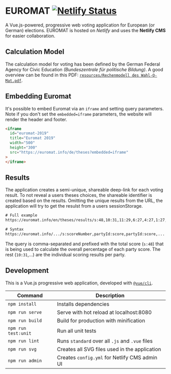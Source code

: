 # EUROMAT [![Netlify Status](https://api.netlify.com/api/v1/badges/ab25f2eb-228a-421f-b143-5c2f7affb90b/deploy-status)](https://app.netlify.com/sites/euromat/deploys)

A Vue.js-powered, progressive web voting application for European (or German) elections. EUROMAT is hosted on _Netlify_ and uses the **Netlify CMS** for easier collaboration.

## Calculation Model

The calculation model for voting has been defined by the German Federal Agency for Civic Education _(Bundeszentrale für politische Bildung)_. A good overview can be found in this PDF: [`resources/Rechenmodell des Wahl-O-Mat.pdf`](resources/Rechenmodell%20des%20Wahl-O-Mat.pdf).

## Embedding Euromat

It's possible to embed Euromat via an `iframe` and setting query parameters. Note if you don't set the `embedded=iframe` parameters, the website will render the header and footer.

```html
<iframe
  id="euromat-2019"
  title="Euromat 2019"
  width="500"
  height="300"
  src="https://euromat.info/de/theses?embedded=iframe"
>
</iframe>
```

## Results

The application creates a semi-unique, shareable deep-link for each voting result. To not reveal a users theses choices, the shareable identifier is created based on the results. Omitting the unique results from the URL, the application will try to get the resulst from a users sessionStorage.

```txt
# Full example
https://euromat.info/en/theses/results/s:48,10:31,11:29,6:27,4:27,1:27,9:26,3:26,2:24,5:23,8:22,7:17,0:15

# Syntax
https://euromat.info/.../s:scoreNumber,partyId:score,partyId:score,...
```

The query is comma-separated and prefixed with the total score (`s:48`) that is being used to calculate the overall percentage of each party score. The rest (`10:31`,...) are the individual scoring results per party.

## Development

This is a Vue.js progressive web application, developed with [`@vue/cli`](https://github.com/vuejs/vue-cli).

| Command             | Description                                     |
| ------------------- | ----------------------------------------------- |
| `npm install`       | Installs dependencies                           |
| `npm run serve`     | Serve with hot reload at localhost:8080         |
| `npm run build`     | Build for production with minification          |
| `npm run test:unit` | Run all unit tests                              |
| `npm run lint`      | Runs `standard` over all `.js` and `.vue` files |
| `npm run svg`       | Creates all SVG files used in the application   |
| `npm run admin`     | Creates `config.yml` for Netlify CMS admin UI   |
